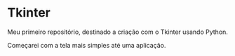# Tkinter
 Meu primeiro repositório, destinado a criação com o Tkinter usando Python.

Começarei com a tela mais simples até uma aplicação.
